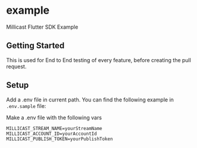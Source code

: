 # example

Millicast Flutter SDK Example

## Getting Started

This is used for End to End testing of every feature, before creating the pull request.

## Setup

Add a .env file in current path. You can find the following example in `.env.sample` file:

Make a .env file with the following vars

```
MILLICAST_STREAM_NAME=yourStreamName
MILLICAST_ACCOUNT_ID=yourAccountId
MILLICAST_PUBLISH_TOKEN=yourPublishToken
```
